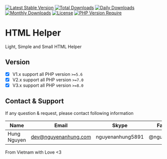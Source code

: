 [![Latest Stable Version](https://img.shields.io/packagist/v/nguyenanhung/html-helper.svg?style=flat-square)](https://packagist.org/packages/nguyenanhung/html-helper)
[![Total Downloads](https://img.shields.io/packagist/dt/nguyenanhung/html-helper.svg?style=flat-square)](https://packagist.org/packages/nguyenanhung/html-helper)
[![Daily Downloads](https://img.shields.io/packagist/dd/nguyenanhung/html-helper.svg?style=flat-square)](https://packagist.org/packages/nguyenanhung/html-helper)
[![Monthly Downloads](https://img.shields.io/packagist/dm/nguyenanhung/html-helper.svg?style=flat-square)](https://packagist.org/packages/nguyenanhung/html-helper)
[![License](https://img.shields.io/packagist/l/nguyenanhung/html-helper.svg?style=flat-square)](https://packagist.org/packages/nguyenanhung/html-helper)
[![PHP Version Require](https://img.shields.io/packagist/dependency-v/nguyenanhung/html-helper/php)](https://packagist.org/packages/nguyenanhung/html-helper)

# HTML Helper

Light, Simple and Small HTML Helper

## Version

- [x] V1.x support all PHP version `>=5.6`
- [x] V2.x support all PHP version `>=7.0`
- [x] V3.x support all PHP version `>=8.0`

## Contact & Support

If any question & request, please contact following information

| Name        | Email                | Skype            | Facebook      |
|-------------|----------------------|------------------|---------------|
| Hung Nguyen | dev@nguyenanhung.com | nguyenanhung5891 | @nguyenanhung |

From Vietnam with Love <3
